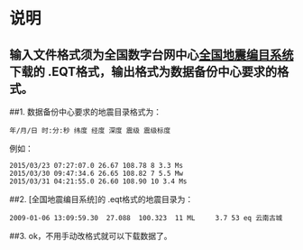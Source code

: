 # 说明

## 输入文件格式须为全国数字台网中心[全国地震编目系统](http://10.5.202.22/bianmu/index.jsp)下载的 .EQT格式，输出格式为数据备份中心要求的格式。

##1. 数据备份中心要求的地震目录格式为：

	年/月/日 时:分:秒 纬度 经度 深度 震级 震级标度

例如：

	2015/03/23 07:27:07.0 26.67 108.78 8 3.3 Ms
	2015/03/30 09:47:34.6 26.65 108.82 7 5.5 Mw
	2015/03/31 04:21:55.0 26.60 108.90 10 3.4 Ms

##2. [全国地震编目系统]的 .eqt格式的地震目录为：

	2009-01-06 13:09:59.30  27.088  100.323  11 ML     3.7 53 eq 云南古城

##3. ok，不用手动改格式就可以下载数据了。
